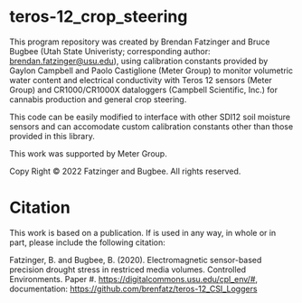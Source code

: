 # teros-12_crop_steering

This program repository was created by Brendan Fatzinger and Bruce Bugbee (Utah State Univeristy; corresponding author: brendan.fatzinger@usu.edu), using calibration constants provided by Gaylon Campbell and Paolo Castiglione (Meter Group) to monitor volumetric water content and electrical conductivity with Teros 12 sensors (Meter Group) and CR1000/CR1000X dataloggers (Campbell Scientific, Inc.) for cannabis production and general crop steering. 

This code can be easily modified to interface with other SDI12 soil moisture sensors and can accomodate custom calibration constants other than those provided in this library. 

This work was supported by Meter Group. 

Copy Right © 2022 Fatzinger and Bugbee. All rights reserved. 

# Citation

This work is based on a publication. If is used in any way, in whole or in part, please include the following citation:

Fatzinger, B. and Bugbee, B. (2020). Electromagnetic sensor-based precision drought stress in restriced media volumes.
Controlled Environments. Paper #. https://digitalcommons.usu.edu/cpl_env/#, documentation: https://github.com/brenfatz/teros-12_CSI_Loggers



